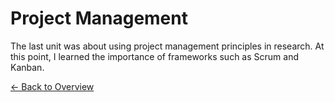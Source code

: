 # Project Management

The last unit was about using project management principles in research. At this point, I learned the importance of frameworks such as Scrum and Kanban.

[← Back to Overview](index.md)
